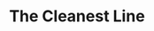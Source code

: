 ---
title: The Cleanest Line
url: 'https://www.patagonia.com/blog/'
categories:
  - 0ec6e5b5-0a80-4c8d-b45f-b78c99492d8d
tags:
  - news
description: >-
  Patagonia's blog on their efforts into political engagement for environmental
  protection of green spaces, global strikes, their efforts subsidizing solar
  energy in various communities, and all sorts of other climate action.
image: null
blueprint: action

---